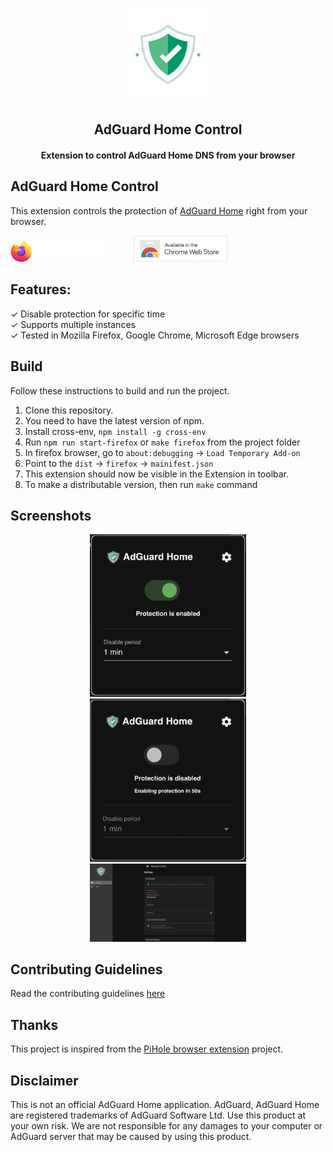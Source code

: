 <p align="center"><img src="icon/icon_raw.png" width="150"/></p>
<h2 align="center"><b>AdGuard Home Control</b></h2>
<h4 align="center">Extension to control AdGuard Home DNS from your browser</h4>

## AdGuard Home Control
This extension controls the protection of [AdGuard Home](https://github.com/AdguardTeam/AdGuardHome) right from your browser.

<a href="https://addons.mozilla.org/en-US/firefox/addon/adguard-home-browser-extension/"><img  src="docs/assets/firefox-ext.svg" width="150"/></a>
&nbsp;&nbsp;&nbsp;&nbsp;&nbsp;&nbsp;&nbsp;&nbsp;&nbsp;&nbsp;
<a href="https://chromewebstore.google.com/detail/adguard-home-control/flbpjbdbniigclhibiemmeopcnfimajj/"><img  src="docs/assets/chrome_webstore_badge.png" width="150"/></a>

## Features:
✓ Disable protection for specific time  
✓ Supports multiple instances  
✓ Tested in Mozilla Firefox, Google Chrome, Microsoft Edge browsers

## Build
Follow these instructions to build and run the project.

1. Clone this repository.
1. You need to have the latest version of npm.
1. Install cross-env, `npm install -g cross-env`
1. Run `npm run start-firefox` or `make firefox` from the project folder
1. In firefox browser, go to `about:debugging` -> `Load Temporary Add-on`
1. Point to the `dist` -> `firefox` -> `mainifest.json`
1. This extension should now be visible in the  Extension in toolbar.
1. To make a distributable version, then run `make` command

## Screenshots
<div style="text-align:center">
   <img src="docs/screenshots/firefox/screenshot1.png" width="250" hspace="20"/>
   <img src="docs/screenshots/firefox/screenshot2.png" width="250" hspace="20"/>
   <img src="docs/screenshots/firefox/screenshot3.png" width="250" hspace="20"/>
</div>

## Contributing Guidelines
Read the contributing guidelines [here](CONTRIBUTING.md)

## Thanks
This project is inspired from the [PiHole browser extension](https://github.com/badsgahhl/pihole-browser-extension) project. 

## Disclaimer
This is not an official AdGuard Home application. AdGuard, AdGuard Home are registered trademarks of AdGuard Software Ltd. Use this product at your own risk. We are not responsible for any damages to your computer or AdGuard server that may be caused by using this product.